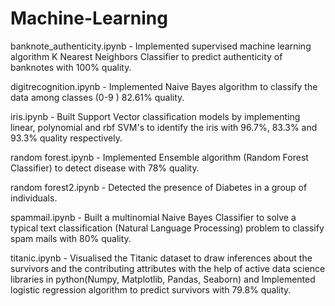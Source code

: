 # Machine-Learning
banknote_authenticity.ipynb - Implemented supervised machine learning algorithm K Nearest Neighbors Classifier to predict authenticity of banknotes with 100% quality. 

digitrecognition.ipynb - Implemented Naive Bayes algorithm to classify the data among classes (0-9 ) 82.61% quality.

iris.ipynb - Built Support Vector classification models by implementing linear, polynomial and rbf SVM's to identify the iris with 96.7%, 83.3% and 93.3% quality respectively.

random forest.ipynb - Implemented Ensemble algorithm (Random Forest Classifier) to detect disease with 78% quality.

random forest2.ipynb - Detected the presence of Diabetes in a group of individuals.

spammail.ipynb - Built a multinomial Naive Bayes Classifier to solve a typical text classification (Natural Language Processing) problem to classify spam mails with 80% quality.

titanic.ipynb - Visualised the Titanic dataset to draw inferences about the survivors and the contributing attributes with the help of active data science libraries in python(Numpy, Matplotlib, Pandas, Seaborn) and Implemented logistic regression algorithm to predict survivors with 79.8% quality. 
